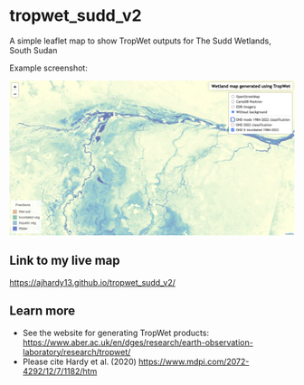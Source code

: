 # tropwet_sudd_v2

A simple leaflet map to show TropWet outputs for The Sudd Wetlands, South Sudan

Example screenshot:

![alt text](https://github.com/ajhardy13/tropwet_sudd_v2/blob/main/tropwet_screenshot_v1.png)

## Link to my live map

https://ajhardy13.github.io/tropwet_sudd_v2/ 

## Learn more
- See the website for generating TropWet products: https://www.aber.ac.uk/en/dges/research/earth-observation-laboratory/research/tropwet/
- Please cite Hardy et al. (2020) https://www.mdpi.com/2072-4292/12/7/1182/htm 
